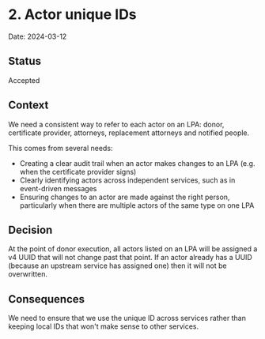 # 2. Actor unique IDs

Date: 2024-03-12

## Status

Accepted

## Context

We need a consistent way to refer to each actor on an LPA: donor, certificate provider, attorneys, replacement attorneys and notified people.

This comes from several needs:

- Creating a clear audit trail when an actor makes changes to an LPA (e.g. when the certificate provider signs)
- Clearly identifying actors across independent services, such as in event-driven messages
- Ensuring changes to an actor are made against the right person, particularly when there are multiple actors of the same type on one LPA

## Decision

At the point of donor execution, all actors listed on an LPA will be assigned a v4 UUID that will not change past that point. If an actor already has a UUID (because an upstream service has assigned one) then it will not be overwritten.

## Consequences

We need to ensure that we use the unique ID across services rather than keeping local IDs that won't make sense to other services.
